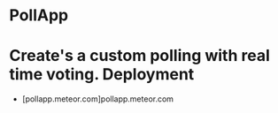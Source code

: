# PollApp
Create's a custom polling with real time voting.
Deployment
===========
- [pollapp.meteor.com]pollapp.meteor.com